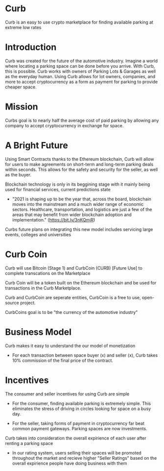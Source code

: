 # Curb
Curb is an easy to use crypto marketplace for finding available parking at extreme low rates

# Introduction
Curb was created for the future of the automotive industry. Imagine a world where locating a parking space can be done before you arrive. With Curb, this is possible. Curb works with owners of Parking Lots & Garages as well as the everyday human. Using Curb allows for lot owners, companies, and more to accept cryptocurrency as a form as payment for parking to provide cheaper space.

# Mission
Curbs goal is to nearly half the average cost of paid parking by allowing any company to accept cryptocurrency in exchange for space.

# A Bright Future
Using Smart Contracts thanks to the Ethereum blockchain, Curb will allow for users to make agreements on short-term and long-term parking deals within seconds. This allows for the safety and security for the seller, as well as the buyer. 

Blockchain technology is only in its beggining stage with it mainly being used for financial services, current predictions state

  - "2021 is shaping up to be the year that, across the board, blockchain moves into the mainstream and a much wider range of economic sectors. Healthcare, transportation, and logistics are just a few of the areas that may benefit from wider blockchain adoption and implementation." (https://bit.ly/3nKQmjR)

Curbs future plans on integrating this new model includes servicing large events, colleges and universities

# Curb Coin
Curb will use Bitcoin (Stage 1) and CurbCoin (CURB) [Future Use] to complete transcations on the Marketplace

  Curb Coin will be a token built on the Ethereum blockchain and be used for transactions in the Curb Marketplace.

Curb and CurbCoin are seperate entities, CurbCoin is a free to use, open-source project.

CurbCoins goal is to be "the currency of the automotive industry"

# Business Model

Curb makes it easy to understand the our model of monetization

-  For each transaction between space buyer (x) and seller (x), Curb takes 10% commission of the final price of the contract.
  
# Incentives

The consumer and seller incentives for using Curb are simple
 
  - For the consumer, finding available parking is extremely simple. This eliminates the stress of driving in circles looking for space on a busy day. 

  - For the seller, taking forms of payment in cryptocurrency far beat common payment gateways. Parking spaces are now investments.
  
Curb takes into consideration the overall expirience of each user after renting a parking space

  - In our rating system, users selling their spaces will be promoted throughout the market and recieve higher "Seller Ratings" based on the overall expirience people have doing business with them

  
  
 
